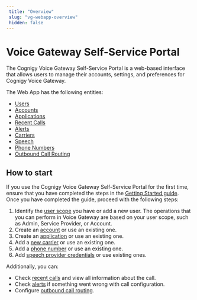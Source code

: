 ```yaml
---
 title: "Overview" 
 slug: "vg-webapp-overview" 
 hidden: false 
---
```


# Voice Gateway Self-Service Portal

The Cognigy Voice Gateway Self-Service Portal is a web-based interface that allows users to manage their accounts, settings, and preferences for Cognigy Voice Gateway.

The Web App has the following entities:

- [Users](users.md)
- [Accounts](accounts.md)
- [Applications](applications.md)
- [Recent Calls](recent-calls.md)
- [Alerts](alerts.md)
- [Carriers](carriers.md)
- [Speech](speech-services.md)
- [Phone Numbers](phone-numbers.md)
- [Outbound Call Routing](outbound-call-routing.md)


## How to start

If you use the Cognigy Voice Gateway Self-Service Portal for the first time, ensure that you have completed the steps in the [Getting Started guide](../getting-started.md). Once you have completed the guide, proceed with the following steps:

1. Identify the [user scope](users.md) you have or add a new user. The operations that you can perform in Voice Gateway are based on your user scope, such as Admin, Service Provider, or Account.
2. Create an [account](accounts.md) or use an existing one.
3. Create an [application](applications.md) or use an existing one.
4. Add a [new carrier](carriers.md) or use an existing one.
5. Add a [phone number](phone-numbers.md) or use an existing one.
6. Add [speech provider credentials](speech-services.md) or use existing ones.

Additionally, you can:

- Check [recent calls](recent-calls.md) and view all information about the call.
- Check [alerts](alerts.md) if something went wrong with call configuration.
- Configure [outbound call routing](outbound-call-routing.md).



